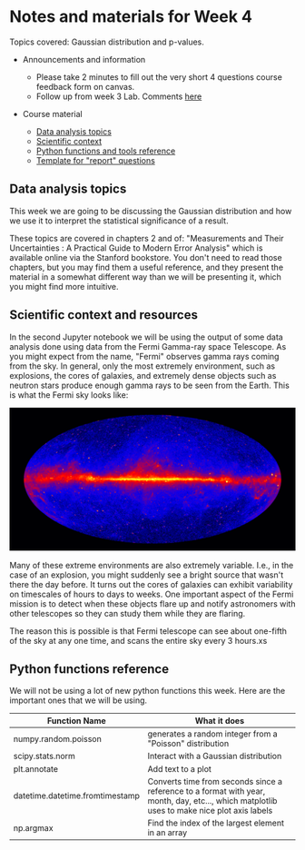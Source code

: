 # Notes and materials for Week 4

Topics covered: Gaussian distribution and p-values.

* Announcements and information
  * Please take 2 minutes to fill out the very short 4 questions course feedback form on canvas.   
  * Follow up from week 3 Lab.  Comments [here](Week3_after.md)

* Course material
  * [Data analysis topics](#Data%20analysis,%20topics)
  * [Scientific context](#Scientific%20context%20and%20resources)
  * [Python functions and tools reference](#Python%20functions%20reference)
  * [Template for "report" questions](https://docs.google.com/document/d/1Sgd8d8SA93lv9McCVPVkYml5q3eHGa8DJTwjV7X0WAY/edit?usp=sharingxs)

## Data analysis topics

This week we are going to be discussing the Gaussian distribution and how we use it to interpret the statistical significance of a result.

These topics are covered in chapters 2 and of: "Measurements and Their Uncertainties : A Practical Guide to Modern Error Analysis" which is available online via the Stanford bookstore.  You don't need to read those chapters, but you may find them a useful reference, and they present the material in a somewhat different way than we will be presenting it, which you might find more intuitive.


## Scientific context and resources

In the second Jupyter notebook we will be using the output of some data analysis done using data from the Fermi Gamma-ray space Telescope.  As you might expect from the name, "Fermi" observes gamma rays coming from the sky.   In general, only the most extremely environment, such as explosions, the cores of galaxies, and extremely dense objects such as neutron stars produce enough gamma rays to be seen from the Earth.   This is what the Fermi sky looks like:

![Fermi Sky](intens_ait_144m_gt1000_psf3_gal_0p1.png)

Many of these extreme environments are also extremely variable.  I.e., in the case of an explosion, you might suddenly see a bright source that wasn't there the day before.   It turns out the cores of galaxies can exhibit variability on timescales of hours to days to weeks.   One important aspect of the Fermi mission is to detect when these objects flare up and notify astronomers with other telescopes so they can study them while they are flaring.

The reason this is possible is that Fermi telescope can see about one-fifth of the sky at any one time, and scans the entire sky every 3 hours.xs


## Python functions reference

We will not be using a lot of new python functions this week.  Here
are the important ones that we will be using.

| Function Name            | What it does |
| - | - |
|    numpy.random.poisson  | generates a random integer from a "Poisson" distribution |
|    scipy.stats.norm      | Interact with a Gaussian distribution |
|    plt.annotate          | Add text to a plot |  
|    datetime.datetime.fromtimestamp  | Converts time from seconds since a reference to a format with year, month, day, etc..., which matplotlib uses to make nice plot axis labels |
|    np.argmax             | Find the index of the largest element in an array  |



<!--  LocalWords:  numpy.var plt.imshow plt.colorbar plt.legend
 -->
<!--  LocalWords:  numpy.std Jupyter
 -->
